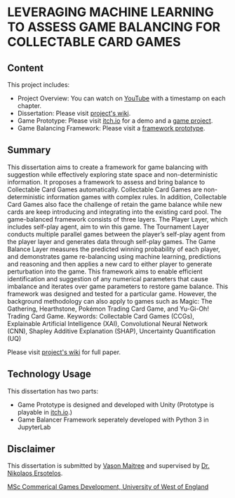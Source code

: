 # LEVERAGING MACHINE LEARNING TO ASSESS GAME BALANCING FOR COLLECTABLE CARD GAMES

## Content
This project includes:
* Project Overview: You can watch on [YouTube](https://www.youtube.com/watch?v=ujCheuUMxXE) with a timestamp on each chapter. 
* Dissertation: Please visit [project's wiki](https://github.com/vincentvason/xai-cardgamebalancer/wiki).
* Game Prototype: Please visit [itch.io](https://vincentvason.itch.io/spellbot) for a demo and a [game project](https://github.com/vincentvason/xai-cardgamebalancer/tree/main/GameProject/Spellbot).
* Game Balancing Framework: Please visit a [framework prototype](https://github.com/vincentvason/xai-cardgamebalancer/tree/main/FrameworkPrototype).

## Summary
This dissertation aims to create a framework for game balancing with suggestion while effectively exploring state space and non-deterministic information. It proposes a framework to assess and bring balance to Collectable Card Games automatically. Collectable Card Games are non-deterministic information games with complex rules. In addition, Collectable Card Games also face the challenge of retain the game balance while new cards are keep introducing and integrating into the existing card pool.
The game-balanced framework consists of three layers. The Player Layer, which includes self-play agent, aim to win this game. The Tournament Layer conducts multiple parallel games between the player’s self-play agent from the player layer and generates data through self-play games. The Game Balance Layer measures the predicted winning probability of each player, and demonstrates game re-balancing using machine learning, predictions and reasoning and then applies a new card to either player to generate perturbation into the game. 
This framework aims to enable efficient identification and suggestion of any numerical parameters that cause imbalance and iterates over game parameters to restore game balance. This framework was designed and tested for a particular game. However, the background methodology can also apply to games such as Magic: The Gathering, Hearthstone, Pokémon Trading Card Game, and Yu-Gi-Oh! Trading Card Game.
Keywords: Collectable Card Games (CCGs), Explainable Artificial Intelligence (XAI), Convolutional Neural Network (CNN), Shapley Additive Explanation (SHAP), Uncertainty Quantification (UQ)

Please visit [project's wiki](https://github.com/vincentvason/xai-cardgamebalancer/wiki) for full paper.

## Technology Usage
This dissertation has two parts:
* Game Prototype is designed and developed with Unity (Prototype is playable in [itch.io](https://vincentvason.itch.io/spellbot).)
* Game Balancer Framework seperately developed with Python 3 in JupyterLab

## Disclaimer
This dissertation is submitted by [Vason Maitree](https://www.linkedin.com/in/vasonmi3/) and supervised by [Dr. Nikolaos Ersotelos](https://people.uwe.ac.uk/Person/NikolaosErsotelos).

[MSc Commerical Games Development, University of West of England](https://info.uwe.ac.uk/programmes/displayentry.asp?code=I60012&rp=listEntry.asp)

